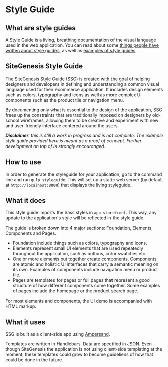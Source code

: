 # Style Guide
## What are style guides
A Style Guide is a living, breathing documentation of the visual language used in the web application. You can read about some [things people have written about style guides](http://styleguides.io/), as well as [examples of style guides](http://styleguides.io/examples.html).

## SiteGenesis Style Guide
The SiteGenesis Style Guide (SSG) is created with the goal of helping designers and developers in defining and understanding a common visual language used for their ecommerce application. It includes design elements such as colors, typography and icons as well as more complex UI components such as the product tile or navigation menu.

By documenting only what is essential to the design of the application, SSG frees up the constraints that are traditionally imposed on designers by old-school wireframes, allowing them to be creative and experiment with new and user-friendly interface centered around the users.

_**Disclaimer**: this is still a work in progress and is not complete. The example style guide provided here is meant as a proof of concept. Further development on top of is strongly encouranged._

## How to use
In order to generate the styleguide for your application, go to the command line and run `gulp styleguide`. This will set up a static web server (by default at `http://localhost:8000`) that displays the living styleguide.

## What it does
This style guide imports the Sass styles in `app_storefront`. This way, any update to the application's style will be reflected in the style guide.

The guide is broken down into 4 major sections: Foundation, Elements, Components and Pages.

- Foundation include things such as colors, typography and icons.
- Elements represent small UI elements that are used repeatedly throughout the application, such as buttons, color swatches etc.
- One or more elements put together create components. Components are atomic and holistic UI interfaces that carry a semantic meaning on its own. Examples of components include navigation menu or product tile.
- Pages are templates for pages or full pages that represent a good structure of how different components come together. Some examples of pages include the homepage or the product search page.

For most elements and components, the UI demo is accompanied with HTML markup.

## What it uses
SSG is built as a client-side app using [Ampersand](http://ampersandjs.com/).

Templates are written in Handlebars. Data are specified in JSON. Even though SiteGenesis the application is not using client-side templating at the moment, these templates could grow to become guideliens of how that could be done in the future.
